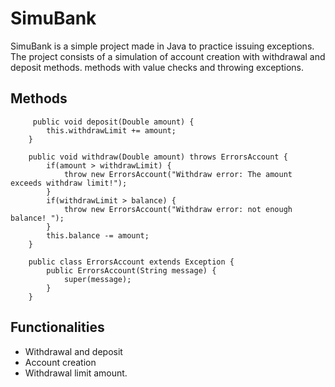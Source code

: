 
# SimuBank

SimuBank is a simple project made in Java to practice issuing exceptions. The project consists of a simulation of account creation with withdrawal and deposit methods. methods with value checks and throwing exceptions.


## Methods



```JAVA{
     public void deposit(Double amount) {
        this.withdrawLimit += amount;
    }

    public void withdraw(Double amount) throws ErrorsAccount {
        if(amount > withdrawLimit) {
            throw new ErrorsAccount("Withdraw error: The amount exceeds withdraw limit!");
        }
        if(withdrawLimit > balance) {
            throw new ErrorsAccount("Withdraw error: not enough balance! ");
        }
        this.balance -= amount;
    }

    public class ErrorsAccount extends Exception {
        public ErrorsAccount(String message) {
            super(message);
        }
    }
```



## Functionalities

- Withdrawal and deposit
- Account creation
- Withdrawal limit amount.

